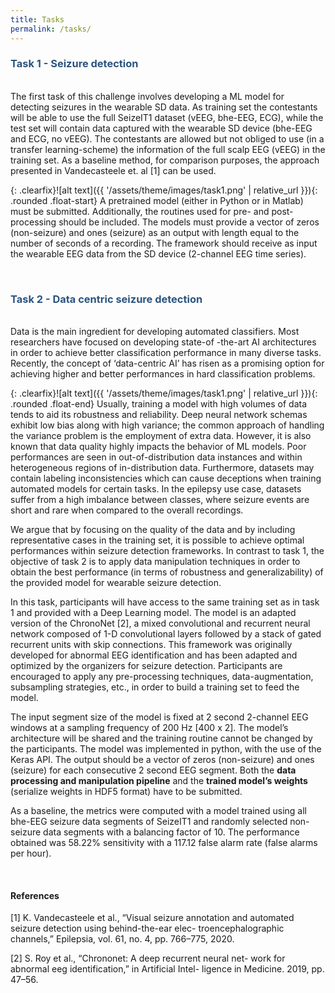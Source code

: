 ```yaml
---
title: Tasks
permalink: /tasks/
---
```


### **<span style="color:#2B547E">Task 1 - Seizure detection</span>**
\
The first task of this challenge involves developing a ML model for detecting seizures in the wearable SD data. As training set the contestants will be able to use the full SeizeIT1 dataset (vEEG, bhe-EEG, ECG), while the test set will contain data captured with the wearable SD device (bhe-EEG and ECG, no vEEG). The contestants are allowed but not obliged to use (in a transfer learning-scheme) the information of the full scalp EEG (vEEG) in the training set. As a baseline method, for comparison purposes, the approach presented in Vandecasteele et. al [1] can be used.

{: .clearfix}![alt text]({{ '/assets/theme/images/task1.png' | relative_url }}){: .rounded .float-start}
A pretrained model (either in Python or in Matlab) must be submitted. Additionally, the routines used for pre- and post-processing should be included. The models must provide a vector of zeros (non-seizure) and ones (seizure) as an output with length equal to the number of seconds of a recording. The framework should receive as input the wearable EEG data from the SD device (2-channel EEG time series).

&nbsp;  

### **<span style="color:#2B547E">Task 2 - Data centric seizure detection</span>**
\
Data is the main ingredient for developing automated classifiers. Most researchers have focused on developing state-of -the-art AI architectures in order to achieve better classification performance in many diverse tasks. Recently, the concept of ‘data-centric AI’ has risen as a promising option for achieving higher and better performances in hard classification problems.

{: .clearfix}![alt text]({{ '/assets/theme/images/task1.png' | relative_url }}){: .rounded .float-end}
Usually, training a model with high volumes of data tends to aid its robustness and reliability. Deep neural network schemas exhibit low bias along with high variance; the common approach of handling the variance problem is the employment of extra data. However, it is also known that data quality highly impacts the behavior of ML models. Poor performances are seen in out-of-distribution data instances and within heterogeneous regions of in-distribution data. Furthermore, datasets may contain labeling inconsistencies which can cause deceptions when training automated models for certain tasks. In the epilepsy use case, datasets suffer from a high imbalance between classes, where seizure events are short and rare when compared to the overall recordings.

We argue that by focusing on the quality of the data and by including representative cases in the training set, it is possible to achieve optimal performances within seizure detection frameworks. In contrast to task 1, the objective of task 2 is to apply data manipulation techniques in order to obtain the best performance (in terms of robustness and generalizability) of the provided model for wearable seizure detection.

In this task, participants will have access to the same training set as in task 1 and provided with a Deep Learning model. The model is an adapted version of the ChronoNet [2], a mixed convolutional and recurrent neural network composed of 1-D convolutional layers followed by a stack of gated recurrent units with skip connections. This framework was originally developed for abnormal EEG identification and has been adapted and optimized by the organizers for seizure detection. Participants are encouraged to apply any pre-processing techniques, data-augmentation, subsampling strategies, etc., in order to build a training set to feed the model.

The input segment size of the model is fixed at 2 second 2-channel EEG windows at a sampling frequency of 200 Hz [400 x 2]. The model’s architecture will be shared and the training routine cannot be changed by the participants. The model was implemented in python, with the use of the Keras API.
The output should be a vector of zeros (non-seizure) and ones (seizure) for each consecutive 2 second EEG segment. Both the **data processing and manipulation pipeline** and the **trained model’s weights** (serialize weights in HDF5 format) have to be submitted.

As a baseline, the metrics were computed with a model trained using all bhe-EEG seizure data segments of SeizeIT1 and randomly selected non-seizure data segments with a balancing factor of 10. The performance obtained was 58.22% sensitivity with a 117.12 false alarm rate (false alarms per hour).

&nbsp;  

#### References

[1] K. Vandecasteele et al., “Visual seizure annotation and automated seizure detection using behind-the-ear elec- troencephalographic channels,” Epilepsia, vol. 61, no. 4, pp. 766–775, 2020.

[2] S. Roy et al., “Chrononet: A deep recurrent neural net- work for abnormal eeg identification,” in Artificial Intel-
ligence in Medicine. 2019, pp. 47–56.